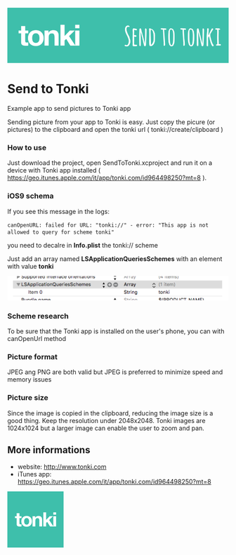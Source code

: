 ![LSApplicationQueriesSchemes in Info.plist](https://github.com/mauropiccini/SendToTonki/raw/master/docs/banner.png)

# Send to Tonki
Example app to send pictures to Tonki app

Sending picture from your app to Tonki is easy.
Just copy the picure (or pictures) to the clipboard and open the tonki url ( tonki://create/clipboard )

### How to use
Just download the project, open SendToTonki.xcproject and run it on a device with Tonki app installed ( https://geo.itunes.apple.com/it/app/tonki.com/id964498250?mt=8 ).

### iOS9 schema 
If you see this message in the logs:
```
canOpenURL: failed for URL: "tonki://" - error: "This app is not allowed to query for scheme tonki"
```
you need to decalre in __Info.plist__ the tonki:// scheme

Just add an array named __LSApplicationQueriesSchemes__ with an element with value __tonki__

![LSApplicationQueriesSchemes in Info.plist](https://github.com/mauropiccini/SendToTonki/raw/master/docs/infoplist.png)

### Scheme research
To be sure that the Tonki app is installed on the user's phone, you can with canOpenUrl method

### Picture format
JPEG ang PNG are both valid but JPEG is preferred to minimize speed and memory issues

### Picture size
Since the image is copied in the clipboard, reducing the image size is a good thing.
Keep the resolution under 2048x2048. Tonki images are 1024x1024 but a larger image can enable the user to zoom and pan.

## More informations
* website: http://www.tonki.com
* iTunes app: https://geo.itunes.apple.com/it/app/tonki.com/id964498250?mt=8

![icon](https://github.com/mauropiccini/SendToTonki/raw/master/docs/icon.png)
